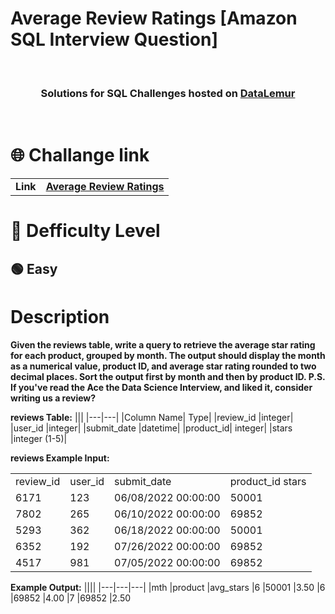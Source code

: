 # Average Review Ratings [Amazon SQL Interview Question]

  <br>
<div align="center"> 

  <h3>Solutions for SQL Challenges hosted on <a href="https://datalemur.com/">DataLemur</a></h3>
 
</div>
 <br>
 
 # 🌐 Challange link
 |||
 |---|---|
 |**Link**|**<a href="https://datalemur.com/questions/sql-avg-review-ratings">Average Review Ratings</a>**|
 
 # 🎯 Defficulty Level
 
<h2> 🟢 Easy </h2>
 
# Description

**Given the reviews table, write a query to retrieve the average star rating for each product,
grouped by month. The output should display the month as a numerical value, product ID, and average star rating rounded to two decimal places. 
Sort the output first by month and then by product ID.
P.S. If you've read the Ace the Data Science Interview, and liked it, consider writing us a review?**

**reviews Table:**
|||
|---|---|
|Column Name|	Type|
|review_id	|integer|
|user_id	|integer|
|submit_date	|datetime|
|product_id|	integer|
|stars	|integer (1-5)|

**reviews Example Input:**

|||||
|---|---|---|---|
|review_id	|user_id	|submit_date	|product_id	stars|
|6171	|123	|06/08/2022 00:00:00|	50001	|4|
|7802	|265	|06/10/2022 00:00:00|	69852	|4|
|5293	|362	|06/18/2022 00:00:00|	50001	|3|
|6352	|192	|07/26/2022 00:00:00|	69852	|3|
|4517	|981	|07/05/2022 00:00:00|	69852	|2|

**Example Output:**
||||
|---|---|---|
|mth	|product	|avg_stars
|6	|50001	|3.50
|6	|69852	|4.00
|7	|69852	|2.50
